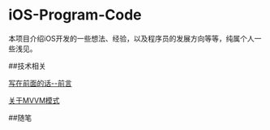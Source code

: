 # iOS-Program-Code
本项目介绍iOS开发的一些想法、经验，以及程序员的发展方向等等，纯属个人一些浅见。

##技术相关


 [写在前面的话--前言](https://github.com/GongZiYuan/iOS-Program-Code/blob/master/iOS%E6%8A%80%E6%9C%AF/%E5%89%8D%E8%A8%80.md)
 
 [关于MVVM模式](https://github.com/GongZiYuan/iOS-Program-Code/blob/master/iOS%E6%8A%80%E6%9C%AF/%E5%85%B3%E4%BA%8EMVVM%E6%A8%A1%E5%BC%8F.md)

##随笔